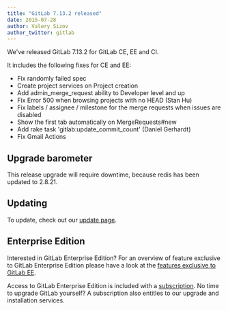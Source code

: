 ```yaml
---
title: "GitLab 7.13.2 released"
date: 2015-07-28
author: Valery Sizov
author_twitter: gitlab
---
```


We've released GitLab 7.13.2 for GitLab CE, EE and CI.

It includes the following fixes for CE and EE:

  - Fix randomly failed spec
  - Create project services on Project creation
  - Add admin_merge_request ability to Developer level and up
  - Fix Error 500 when browsing projects with no HEAD (Stan Hu)
  - Fix labels / assignee / milestone for the merge requests when issues are disabled
  - Show the first tab automatically on MergeRequests#new
  - Add rake task 'gitlab:update_commit_count' (Daniel Gerhardt)
  - Fix Gmail Actions


<!-- more -->

## Upgrade barometer

This release upgrade will require downtime, because redis has been updated to 2.8.21.

## Updating

To update, check out our [update page](https://about.gitlab.com/update).

## Enterprise Edition

Interested in GitLab Enterprise Edition?
For an overview of feature exclusive to GitLab Enterprise Edition please have a look at the [features exclusive to GitLab EE](http://about.gitlab.com/features/#enterprise).

Access to GitLab Enterprise Edition is included with a [subscription](http://www.gitlab.com/pricing).
No time to upgrade GitLab yourself?
A subscription also entitles to our upgrade and installation services.